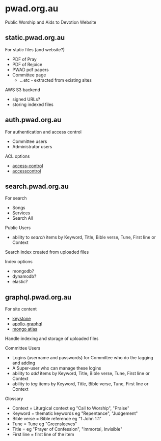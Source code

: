 # pwad.org.au

Public Worship and Aids to Devotion Website

## static.pwad.org.au

For static files (and website?)
  - PDF of Pray
  - PDF of Rejoice
  - PWAD pdf papers
  - Committee page
	- ...etc - extracted from existing sites
  
AWS S3 backend
  - signed URLs?
  - storing indexed files

## auth.pwad.org.au

For authentication and access control
  - Committee users
  - Administrator users

ACL options
  - [access-control](https://github.com/bluebirds-blue-jay/access-control)
  - [accesscontrol](https://github.com/onury/accesscontrol)

## search.pwad.org.au

For search
  - Songs
  - Services
  - Search All

Public Users
  - ability to *search* items by Keyword, Title, Bible verse, Tune, First line or Context
  
Search index created from uploaded files

Index options
  - mongodb?
  - dynamodb?
  - elastic?
  
## graphql.pwad.org.au

For site content
  - [keystone](http://keystonejs.com/)
  - [apollo-graphql](https://www.apollographql.com/)
  - [mongo atlas](https://www.mongodb.com/cloud/atlas)
  
Handle indexing and storage of uploaded files

Committee Users
  - Logins (username and passwords) for Committee who do the tagging and adding
  - A Super-user who can manage these logins
  - ability to *add* items by Keyword, Title, Bible verse, Tune, First line or Context
  - ability to *tag* items by Keyword, Title, Bible verse, Tune, First line or Context

Glossary
  - Context = Liturgical context eg "Call to Worship", "Praise" 
  - Keyword = thematic keywords eg "Repentance", "Judgement"
  - Bible verse = Bible reference eg "1 John 1:1" 
  - Tune = Tune eg "Greensleeves" 
  - Title = eg "Prayer of Confession", "Immortal, Invisible" 
  - First line = first line of the item

